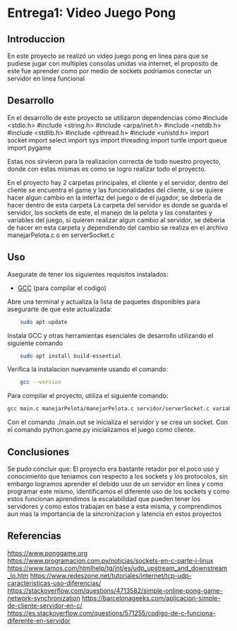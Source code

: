 # Entrega1: Video Juego Pong
## Introduccion
En este proyecto se realizó un video juego pong en linea para que se pudiese jugar con multiples consolas unidas via internet, el proposito
de este fue aprender como por medio de sockets podriamos conectar un servidor en linea funcional
## Desarrollo
En el desarrollo de este proyecto se utilizaron dependencias como 
#include <stdio.h>
#include <string.h>
#include <arpa/inet.h>
#include <netdb.h>
#include <stdlib.h>
#include <pthread.h>
#include <unistd.h>
import socket
import select
import sys
import threading
import turtle
import queue
import pygame

Estas nos sirvieron para la realizacion correcta de todo nuestro proyecto, donde con estas mismas es como se logro realizar todo el proyecto.

En el proyecto hay 2 carpetas principales, el cliente y el servidor, dentro del cliente se encuentra el game y las funcionalidades del cliente, si se quiere hacer algun cambio en la interfaz del juego o de el jugador, se deberia de hacer dentro de esta carpeta
La carpeta del servidor es donde se guarda el servidor, los sockets de este, el manejo de la pelota y las constantes y variables del juego, si quieren realizar algun cambio al servidor, se deberia de hacer en esta carpeta y dependiendo del cambio se realiza en el archivo manejarPelota.c o en serverSocket.c


## Uso
Asegurate de tener los siguientes requisitos instalados:

- [GCC](https://gcc.gnu.org/) (para compilar el codigo)

Abre una terminal y actualiza la lista de paquetes disponibles para asegurarte de que este actualizada:
``` bash 
    sudo apt update
```

Instala GCC y otras herramientas esenciales de desarrollo utilizando el siguiente comando
```bash 
    sudo apt install build-essential
```

Verifica la instalacion nuevamente usando el comando:
```bash
    gcc --version
```

Para compilar el proyecto, utiliza el siguiente comando:

```bash
gcc main.c manejarPelota/manejarPelota.c servidor/serverSocket.c variables/variablesCompartidas.c variables/constantes.c -o main.out
```
Con el comando 
./main.out se inicializa el servidor y se crea un socket.
Con el comando 
python.game.py inicializamos el juego como cliente.

## Conclusiones
Se pudo concluir que: El proyecto era bastante retador por el poco uso y conocimiento que teniamos con respecto a los sockets y los protocolos, sin embargo 
logramos aprender el debido uso de un servidor en linea y como programar este mismo, identificamos el diferente uso de los sockets y como estos funcionan 
aprendimos la escalabilidad que pueden tener los servidores y como estos trabajan en base a esta misma, y comprendimos aun mas la importancia de la
sincronizacion y latencia en estos proyectos
## Referencias 
https://www.ponggame.org
https://www.programacion.com.py/noticias/sockets-en-c-parte-i-linux
https://www.tamos.com/htmlhelp/tg/int/es/udp_upstream_and_downstream_lo.htm
https://www.redeszone.net/tutoriales/internet/tcp-udp-caracteristicas-uso-diferencias/
https://stackoverflow.com/questions/4713582/simple-online-pong-game-network-synchronization
https://barcelonageeks.com/aplicacion-simple-de-cliente-servidor-en-c/
https://es.stackoverflow.com/questions/571255/codigo-de-c-funciona-diferente-en-servidor
